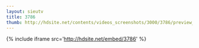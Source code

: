 ```yaml
---
layout: sieutv
title: 3786
thumb: http://hdsite.net/contents/videos_screenshots/3000/3786/preview_360p.mp4.jpg
---
```

{% include iframe src='http://hdsite.net/embed/3786' %}
 
